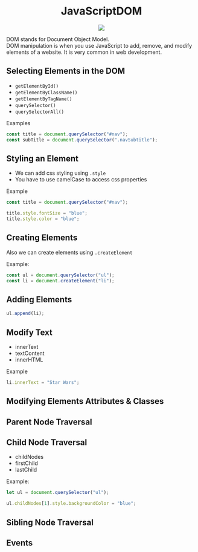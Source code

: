 <h1 align="center"> JavaScriptDOM </h1>

<p align="center">
<img src="https://miro.medium.com/max/461/1*XKhoU3EZcH9CrUfD5iztCw.png">
</p>

DOM stands for Document Object Model.  
DOM manipulation is when you use JavaScript to add, remove, and modify elements of a website. It is very common in web development.

## Selecting Elements in the DOM

- `getElementById()`
- `getElementByClassName()`
- `getElementByTagName()`
- `querySelector()`
- `querySelectorAll()`

Examples

```js
const title = document.querySelector("#nav");
const subTitle = document.querySelector(".navSubtitle");
```

## Styling an Element

- We can add css styling using `.style`
- You have to use camelCase to access css properties

Example

```js
const title = document.querySelector("#nav");

title.style.fontSize = "blue";
title.style.color = "blue";
```

## Creating Elements

Also we can create elements using `.createElement`

Example:

```js
const ul = document.querySelector("ul");
const li = document.createElement("li");
```

## Adding Elements

```js
ul.append(li);
```

## Modify Text

- innerText
- textContent
- innerHTML

Example

```js
li.innerText = "Star Wars";
```

## Modifying Elements Attributes & Classes

## Parent Node Traversal

## Child Node Traversal

- childNodes
- firstChild
- lastChild

Example:

```js
let ul = document.querySelector("ul");

ul.childNodes[1].style.backgroundColor = "blue";
```

## Sibling Node Traversal

## Events
